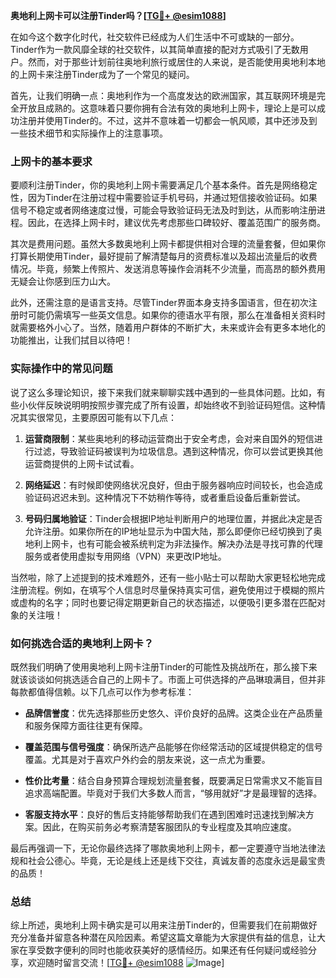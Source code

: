 **奥地利上网卡可以注册Tinder吗？[[TG💪+ @esim1088](https://t.me/s/esim1088)]**

在如今这个数字化时代，社交软件已经成为人们生活中不可或缺的一部分。Tinder作为一款风靡全球的社交软件，以其简单直接的配对方式吸引了无数用户。然而，对于那些计划前往奥地利旅行或居住的人来说，是否能使用奥地利本地的上网卡来注册Tinder成为了一个常见的疑问。

首先，让我们明确一点：奥地利作为一个高度发达的欧洲国家，其互联网环境是完全开放且成熟的。这意味着只要你拥有合法有效的奥地利上网卡，理论上是可以成功注册并使用Tinder的。不过，这并不意味着一切都会一帆风顺，其中还涉及到一些技术细节和实际操作上的注意事项。

### 上网卡的基本要求

要顺利注册Tinder，你的奥地利上网卡需要满足几个基本条件。首先是网络稳定性，因为Tinder在注册过程中需要验证手机号码，并通过短信接收验证码。如果信号不稳定或者网络速度过慢，可能会导致验证码无法及时到达，从而影响注册进程。因此，在选择上网卡时，建议优先考虑那些口碑较好、覆盖范围广的服务商。

其次是费用问题。虽然大多数奥地利上网卡都提供相对合理的流量套餐，但如果你打算长期使用Tinder，最好提前了解清楚每月的资费标准以及超出流量后的收费情况。毕竟，频繁上传照片、发送消息等操作会消耗不少流量，而高昂的额外费用无疑会让你感到压力山大。

此外，还需注意的是语言支持。尽管Tinder界面本身支持多国语言，但在初次注册时可能仍需填写一些英文信息。如果你的德语水平有限，那么在准备相关资料时就需要格外小心了。当然，随着用户群体的不断扩大，未来或许会有更多本地化的功能推出，让我们拭目以待吧！

### 实际操作中的常见问题

说了这么多理论知识，接下来我们就来聊聊实践中遇到的一些具体问题。比如，有些小伙伴反映说明明按照步骤完成了所有设置，却始终收不到验证码短信。这种情况其实很常见，主要原因可能有以下几点：

1. **运营商限制**：某些奥地利的移动运营商出于安全考虑，会对来自国外的短信进行过滤，导致验证码被误判为垃圾信息。遇到这种情况，你可以尝试更换其他运营商提供的上网卡试试看。
   
2. **网络延迟**：有时候即使网络状况良好，但由于服务器响应时间较长，也会造成验证码迟迟未到。这种情况下不妨稍作等待，或者重启设备后重新尝试。

3. **号码归属地验证**：Tinder会根据IP地址判断用户的地理位置，并据此决定是否允许注册。如果你所在的IP地址显示为中国大陆，那么即便你已经切换到了奥地利上网卡，也有可能会被系统判定为非法操作。解决办法是寻找可靠的代理服务或者使用虚拟专用网络（VPN）来更改IP地址。

当然啦，除了上述提到的技术难题外，还有一些小贴士可以帮助大家更轻松地完成注册流程。例如，在填写个人信息时尽量保持真实可信，避免使用过于模糊的照片或虚构的名字；同时也要记得定期更新自己的状态描述，以便吸引更多潜在匹配对象的关注哦！

### 如何挑选合适的奥地利上网卡？

既然我们明确了使用奥地利上网卡注册Tinder的可能性及挑战所在，那么接下来就该谈谈如何挑选适合自己的上网卡了。市面上可供选择的产品琳琅满目，但并非每款都值得信赖。以下几点可以作为参考标准：

- **品牌信誉度**：优先选择那些历史悠久、评价良好的品牌。这类企业在产品质量和服务保障方面往往更有保障。
  
- **覆盖范围与信号强度**：确保所选产品能够在你经常活动的区域提供稳定的信号覆盖。尤其是对于喜欢户外约会的朋友来说，这一点尤为重要。

- **性价比考量**：结合自身预算合理规划流量套餐，既要满足日常需求又不能盲目追求高端配置。毕竟对于我们大多数人而言，“够用就好”才是最理智的选择。

- **客服支持水平**：良好的售后支持能够帮助我们在遇到困难时迅速找到解决方案。因此，在购买前务必考察清楚客服团队的专业程度及其响应速度。

最后再强调一下，无论你最终选择了哪款奥地利上网卡，都一定要遵守当地法律法规和社会公德心。毕竟，无论是线上还是线下交往，真诚友善的态度永远是最宝贵的品质！

### 总结

综上所述，奥地利上网卡确实是可以用来注册Tinder的，但需要我们在前期做好充分准备并留意各种潜在风险因素。希望这篇文章能为大家提供有益的信息，让大家在享受数字便利的同时也能收获美好的感情经历。如果还有任何疑问或经验分享，欢迎随时留言交流！[[TG💪+ @esim1088](https://t.me/s/esim1088) ![Image](https://i.postimg.cc/4NQfJmqS/Snipaste-2025-05-13-00-14-12.png)]